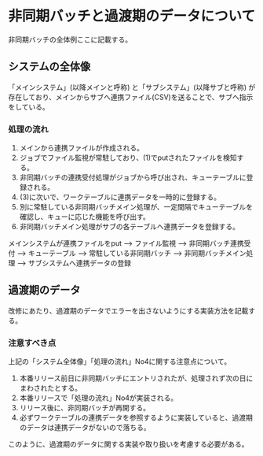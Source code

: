 # 非同期バッチと過渡期のデータについて
非同期バッチの全体例ここに記載する。

## システムの全体像
「メインシステム」(以降メインと呼称) と「サブシステム」(以降サブと呼称) が存在しており、メインからサブへ連携ファイル(CSV)を送ることで、サブへ指示をしている。

### 処理の流れ
1. メインから連携ファイルが作成される。
2. ジョブでファイル監視が常駐しており、(1)でputされたファイルを検知する。
3. 非同期バッチの連携受付処理がジョブから呼び出され、キューテーブルに登録される。
4. (3)に次いで、ワークテーブルに連携データを一時的に登録する。
5. 別に常駐している非同期バッチメイン処理が、一定間隔でキューテーブルを確認し、キューに応じた機能を呼び出す。
6. 非同期バッチメイン処理がサブの各テーブルへ連携データを登録する。

メインシステムが連携ファイルをput --> ファイル監視 --> 非同期バッチ連携受付 --> キューテーブル --> 常駐している非同期バッチ --> 非同期バッチメイン処理 --> サブシステムへ連携データの登録

## 過渡期のデータ
改修にあたり、過渡期のデータでエラーを出さないようにする実装方法を記載する。

### 注意すべき点
上記の「システム全体像」「処理の流れ」No4に関する注意点について。
1. 本番リリース前日に非同期バッチにエントリされたが、処理されず次の日にまわされたとする。
2. 本番リリースで「処理の流れ」No4が実装される。
3. リリース後に、非同期バッチが再開する。
4. 必ずワークテーブルの連携データを参照するように実装していると、過渡期のデータは連携データがないので落ちる。

このように、過渡期のデータに関する実装や取り扱いを考慮する必要がある。
